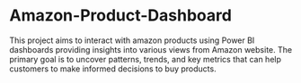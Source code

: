# Amazon-Product-Dashboard
This project aims to interact with amazon products using Power BI dashboards providing insights into various views from Amazon website. The primary goal is to uncover patterns, trends, and key metrics that can help customers to make informed decisions to buy products.
